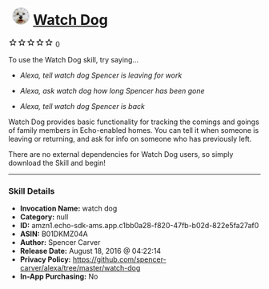 # &nbsp;<img src="skill_icon" alt="Watch Dog icon" width="36"> [Watch Dog](http://alexa.amazon.com/#skills/amzn1.echo-sdk-ams.app.c1bb0a28-f820-47fb-b02d-822e5fa27af0)
![0 stars](../../images/ic_star_border_black_18dp_1x.png)![0 stars](../../images/ic_star_border_black_18dp_1x.png)![0 stars](../../images/ic_star_border_black_18dp_1x.png)![0 stars](../../images/ic_star_border_black_18dp_1x.png)![0 stars](../../images/ic_star_border_black_18dp_1x.png) 0

To use the Watch Dog skill, try saying...

* *Alexa, tell watch dog Spencer is leaving for work*

* *Alexa, ask watch dog how long Spencer has been gone*

* *Alexa, tell watch dog Spencer is back*

Watch Dog provides basic functionality for tracking the comings and goings of family members in Echo-enabled homes. You can tell it when someone is leaving or returning, and ask for info on someone who has previously left.

There are no external dependencies for Watch Dog users, so simply download the Skill and begin!

***

### Skill Details

* **Invocation Name:** watch dog
* **Category:** null
* **ID:** amzn1.echo-sdk-ams.app.c1bb0a28-f820-47fb-b02d-822e5fa27af0
* **ASIN:** B01DKMZ04A
* **Author:** Spencer Carver
* **Release Date:** August 18, 2016 @ 04:22:14
* **Privacy Policy:** https://github.com/spencer-carver/alexa/tree/master/watch-dog
* **In-App Purchasing:** No
